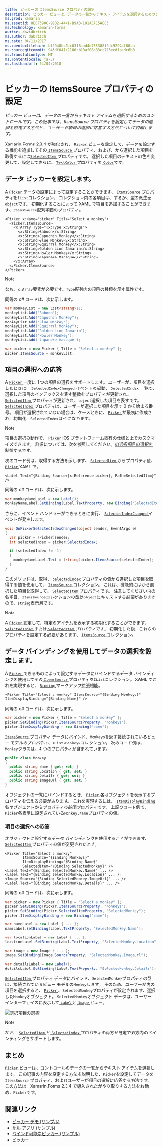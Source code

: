 ```yaml
---
title: ピッカーの ItemsSource プロパティの設定
description: ピッカー ビューは、データの一覧からテキスト アイテムを選択するためのコントロールです。 この記事では、ItemsSource プロパティを設定してデータの選択を設定する方法と、ユーザーが項目の選択に応答する方法について説明します。
ms.prod: xamarin
ms.assetid: 8ECF390C-9DB2-4441-B9A3-101AE7E5AEC5
ms.technology: xamarin-forms
author: davidbritch
ms.author: dabritch
ms.date: 04/11/2017
ms.openlocfilehash: bf3940bc1bc0318bad4d785388f9dc9292af80ca
ms.sourcegitcommit: 945df041e2180cb20af08b83cc703ecd1aedc6b0
ms.translationtype: MT
ms.contentlocale: ja-JP
ms.lasthandoff: 04/04/2018
---
```

# <a name="setting-a-pickers-itemssource-property"></a>ピッカーの ItemsSource プロパティの設定

_ピッカー ビューは、データの一覧からテキスト アイテムを選択するためのコントロールです。この記事では、ItemsSource プロパティを設定してデータの選択を設定する方法と、ユーザーが項目の選択に応答する方法について説明します。_

Xamarin.Forms 2.3.4 が強化され、 [ `Picker` ](https://developer.xamarin.com/api/type/Xamarin.Forms.Picker/)ビューを設定して、データを設定する機能を追加してその[ `ItemsSource` ](https://developer.xamarin.com/api/property/Xamarin.Forms.Picker.ItemsSource/)プロパティ、および、から選択した項目を取得するには[`SelectedItem` ](https://developer.xamarin.com/api/property/Xamarin.Forms.Picker.SelectedItem/)プロパティです。 選択した項目のテキストの色を変更して、設定してさらに、 [ `TextColor` ](https://developer.xamarin.com/api/property/Xamarin.Forms.Picker.TextColor/)プロパティを[ `Color`](https://developer.xamarin.com/api/type/Xamarin.Forms.Color/)です。

## <a name="populating-a-picker-with-data"></a>データ ピッカーを設定します。

A [ `Picker` ](https://developer.xamarin.com/api/type/Xamarin.Forms.Picker/)データの設定によって設定することができます、 [ `ItemsSource` ](https://developer.xamarin.com/api/property/Xamarin.Forms.Picker.ItemsSource/)プロパティを`IList`コレクション。 コレクション内の各項目は、するか、型の派生元`object`です。 初期化することによって XAML で項目を追加することができます、`ItemsSource`配列項目のプロパティ。

```xaml
<Picker x:Name="picker" Title="Select a monkey">
  <Picker.ItemsSource>
    <x:Array Type="{x:Type x:String}">
      <x:String>Baboon</x:String>
      <x:String>Capuchin Monkey</x:String>
      <x:String>Blue Monkey</x:String>
      <x:String>Squirrel Monkey</x:String>
      <x:String>Golden Lion Tamarin</x:String>
      <x:String>Howler Monkey</x:String>
      <x:String>Japanese Macaque</x:String>
    </x:Array>
  </Picker.ItemsSource>
</Picker>
```

> [!NOTE]
> なお、`x:Array`要素が必要です、`Type`配列内の項目の種類を示す属性です。

同等の c# コードは、次に示します。

```csharp
var monkeyList = new List<string>();
monkeyList.Add("Baboon");
monkeyList.Add("Capuchin Monkey");
monkeyList.Add("Blue Monkey");
monkeyList.Add("Squirrel Monkey");
monkeyList.Add("Golden Lion Tamarin");
monkeyList.Add("Howler Monkey");
monkeyList.Add("Japanese Macaque");

var picker = new Picker { Title = "Select a monkey" };
picker.ItemsSource = monkeyList;
```

## <a name="responding-to-item-selection"></a>項目の選択への応答

A [ `Picker` ](https://developer.xamarin.com/api/type/Xamarin.Forms.Picker/)一度に 1 つの項目の選択をサポートします。 ユーザーが、項目を選択したときに、 [ `SelectedIndexChanged` ](https://developer.xamarin.com/api/event/Xamarin.Forms.Picker.SelectedIndexChanged/)イベントの起動、 [ `SelectedIndex` ](https://developer.xamarin.com/api/property/Xamarin.Forms.Picker.SelectedIndex/)一覧で、選択した項目のインデックスを表す整数をプロパティが更新され、 [`SelectedItem` ](https://developer.xamarin.com/api/property/Xamarin.Forms.Picker.SelectedItem/)プロパティが更新され、`object`選択した項目を表すです。 [ `SelectedIndex` ](https://developer.xamarin.com/api/property/Xamarin.Forms.Picker.SelectedIndex/)プロパティは、ユーザーが選択した項目を示す 0 から始まる番号。 項目が選択されていない場合は、ケースときに、 [ `Picker` ](https://developer.xamarin.com/api/type/Xamarin.Forms.Picker/)が最初に作成され、初期化、`SelectedIndex`は-1 になります。

> [!NOTE]
> 項目の選択の動作で、 [ `Picker` ](https://developer.xamarin.com/api/type/Xamarin.Forms.Picker/) iOS プラットフォーム固有の仕様と上でカスタマイズできます。 詳細については、次を参照してください。[の選択項目の選択を制御する](~/xamarin-forms/platform/platform-specifics/consuming/ios.md#picker_update_mode)です。

次のコード例は、取得する方法を示します、 [ `SelectedItem` ](https://developer.xamarin.com/api/property/Xamarin.Forms.Picker.SelectedItem/)からプロパティ値、 [ `Picker` ](https://developer.xamarin.com/api/type/Xamarin.Forms.Picker/) XAML で。

```xaml
<Label Text="{Binding Source={x:Reference picker}, Path=SelectedItem}" />
```

同等の c# コードは、次に示します。

```csharp
var monkeyNameLabel = new Label();
monkeyNameLabel.SetBinding(Label.TextProperty, new Binding("SelectedItem", source: picker));
```

さらに、イベント ハンドラーができるときに実行、 [ `SelectedIndexChanged` ](https://developer.xamarin.com/api/event/Xamarin.Forms.Picker.SelectedIndexChanged/)イベントが発生します。

```csharp
void OnPickerSelectedIndexChanged(object sender, EventArgs e)
{
  var picker = (Picker)sender;
  int selectedIndex = picker.SelectedIndex;

  if (selectedIndex != -1)
  {
    monkeyNameLabel.Text = (string)picker.ItemsSource[selectedIndex];
  }
}
```

このメソッドは、取得、 [ `SelectedIndex` ](https://developer.xamarin.com/api/property/Xamarin.Forms.Picker.SelectedIndex/)プロパティの値から選択した項目を取得する値を使用して、 [ `ItemsSource` ](https://developer.xamarin.com/api/property/Xamarin.Forms.Picker.ItemsSource/)コレクション。 これは、機能的にはから選択した項目を取得して、 [ `SelectedItem` ](https://developer.xamarin.com/api/property/Xamarin.Forms.Picker.SelectedItem/)プロパティです。 注意してください内の各項目、`ItemsSource`コレクションの型は`object`にキャストする必要がありますので、`string`表示用です。

> [!NOTE]
> A [ `Picker` ](https://developer.xamarin.com/api/type/Xamarin.Forms.Picker/)設定して、特定のアイテムを表示する初期化することができます、 [ `SelectedIndex` ](https://developer.xamarin.com/api/property/Xamarin.Forms.Picker.SelectedIndex/)または[ `SelectedItem` ](https://developer.xamarin.com/api/property/Xamarin.Forms.Picker.SelectedItem/)プロパティです。 初期化した後、これらのプロパティを設定する必要があります、 [ `ItemsSource` ](https://developer.xamarin.com/api/property/Xamarin.Forms.Picker.ItemsSource/)コレクション。

## <a name="populating-a-picker-with-data-using-data-binding"></a>データ バインディングを使用してデータの選択を設定します。

A [ `Picker` ](https://developer.xamarin.com/api/type/Xamarin.Forms.Picker/)できるものによって設定するデータにバインドするデータ バインディングを使用してその[ `ItemsSource` ](https://developer.xamarin.com/api/property/Xamarin.Forms.Picker.ItemsSource/)プロパティを`IList`コレクション。 XAML でこれを実現すると、 [ `Binding` ](https://developer.xamarin.com/api/type/Xamarin.Forms.Xaml.BindingExtension/)マークアップ拡張機能。

```xaml
<Picker Title="Select a monkey" ItemsSource="{Binding Monkeys}" ItemDisplayBinding="{Binding Name}" />
```

同等の c# コードは、次に示します。

```csharp
var picker = new Picker { Title = "Select a monkey" };
picker.SetBinding(Picker.ItemsSourceProperty, "Monkeys");
picker.ItemDisplayBinding = new Binding("Name");
```

[ `ItemsSource` ](https://developer.xamarin.com/api/property/Xamarin.Forms.Picker.ItemsSource/)プロパティ データにバインド、`Monkeys`を返す接続されているビュー モデルのプロパティ、`IList<Monkey>`コレクション。 次のコード例は、`Monkey`クラスは、4 つのプロパティが含まれています。

```csharp
public class Monkey
{
  public string Name { get; set; }
  public string Location { get; set; }
  public string Details { get; set; }
  public string ImageUrl { get; set; }
}
```

オブジェクトの一覧にバインドするとき、 [ `Picker` ](https://developer.xamarin.com/api/type/Xamarin.Forms.Picker/)各オブジェクトを表示するプロパティを伝える必要があります。 これを実現するには、 [ `ItemDisplayBinding` ](https://developer.xamarin.com/api/property/Xamarin.Forms.Picker.ItemDisplayBinding/)各オブジェクトからプロパティの必須プロパティです。 上記のコード例で、`Picker`各表示に設定されている`Monkey.Name`プロパティの値。

### <a name="responding-to-item-selection"></a>項目の選択への応答

オブジェクトに設定するデータ バインディングを使用することができます、 [ `SelectedItem` ](https://developer.xamarin.com/api/property/Xamarin.Forms.Picker.SelectedItem/)プロパティの値が変更されたとき。

```xaml
<Picker Title="Select a monkey"
        ItemsSource="{Binding Monkeys}"
        ItemDisplayBinding="{Binding Name}"
        SelectedItem="{Binding SelectedMonkey}" />
<Label Text="{Binding SelectedMonkey.Name}" ... />
<Label Text="{Binding SelectedMonkey.Location}" ... />
<Image Source="{Binding SelectedMonkey.ImageUrl}" ... />
<Label Text="{Binding SelectedMonkey.Details}" ... />
```

同等の c# コードは、次に示します。

```csharp
var picker = new Picker { Title = "Select a monkey" };
picker.SetBinding(Picker.ItemsSourceProperty, "Monkeys");
picker.SetBinding(Picker.SelectedItemProperty, "SelectedMonkey");
picker.ItemDisplayBinding = new Binding("Name");

var nameLabel = new Label { ... };
nameLabel.SetBinding(Label.TextProperty, "SelectedMonkey.Name");

var locationLabel = new Label { ... };
locationLabel.SetBinding(Label.TextProperty, "SelectedMonkey.Location");

var image = new Image { ... };
image.SetBinding(Image.SourceProperty, "SelectedMonkey.ImageUrl");

var detailsLabel = new Label();
detailsLabel.SetBinding(Label.TextProperty, "SelectedMonkey.Details");
```

[ `SelectedItem` ](https://developer.xamarin.com/api/property/Xamarin.Forms.Picker.SelectedItem/)プロパティ データにバインド、`SelectedMonkey`プロパティの型は、接続されているビュー モデルの`Monkey`します。 そのため、ユーザーが内の項目を選択すると、 [ `Picker` ](https://developer.xamarin.com/api/type/Xamarin.Forms.Picker/)、`SelectedMonkey`プロパティが設定されます、選択した`Monkey`オブジェクト。 `SelectedMonkey`オブジェクト データは、ユーザー インターフェイスに表示して[ `Label` ](https://developer.xamarin.com/api/type/Xamarin.Forms.Label/)と[ `Image` ](https://developer.xamarin.com/api/type/Xamarin.Forms.Image/)ビュー。

![](populating-itemssource-images/monkeys.png "選択項目の選択")

> [!NOTE]
> なお、 [ `SelectedItem` ](https://developer.xamarin.com/api/property/Xamarin.Forms.Picker.SelectedItem/)と[ `SelectedIndex` ](https://developer.xamarin.com/api/property/Xamarin.Forms.Picker.SelectedIndex/)プロパティの両方が既定で双方向のバインディングをサポートします。

## <a name="summary"></a>まとめ

[ `Picker` ](https://developer.xamarin.com/api/type/Xamarin.Forms.Picker/)ビューは、コントロールのデータの一覧からテキスト アイテムを選択します。 この記事の内容を設定する方法を説明した、`Picker`を設定してデータを[ `ItemsSource` ](https://developer.xamarin.com/api/property/Xamarin.Forms.Picker.ItemsSource/)プロパティ、およびユーザーが項目の選択に応答する方法です。 この方法は、Xamarin.Forms 2.3.4 で導入されたがやり取りする方法をお勧め、`Picker`です。


## <a name="related-links"></a>関連リンク

- [ピッカー デモ (サンプル)](https://developer.xamarin.com/samples/xamarin-forms/UserInterface/PickerDemo/)
- [サル アプリ (サンプル)](https://developer.xamarin.com/samples/xamarin-forms/UserInterface/MonkeyAppPicker/)
- [バインド可能なピッカー (サンプル)](https://developer.xamarin.com/samples/xamarin-forms/UserInterface/BindablePicker/)
- [ピッカー](https://developer.xamarin.com/api/type/Xamarin.Forms.Picker/)
